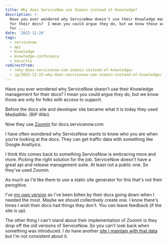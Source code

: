 ```yaml
---
title: Why does ServiceNow use Zoomin instead of Knowledge?
description: >-
  Have you ever wondered why ServiceNow doesn't use their Knowledge management
  for their docs?  I mean you could argue they do, but we know those are only
  for ...
date: '2022-12-24'
tags:
  - servicenow
  - api
  - knowledge
  - knowledge-conference
  - security
redirectFrom:
  - /why-does-servicenow-use-zoomin-instead-of-knowledge/
  - /p/2022-12-23-why-does-servicenow-use-zoomin-instead-of-knowledge/
---
```


Have you ever wondered why ServiceNow doesn't use their Knowledge management for their docs?  I mean you could argue they do, but we know those are only for folks with access to support.

Before the docs site and developer site became what it is today they used MediaWiki.  (RIP Wiki).  

Now they use [Zoomin](http://zoominsoftware.com/) for docs.servicenow.com

I have often wondered why ServiceNow wants to know who you are when you're looking at the docs.  They can get traffic data with something like Google Analtyics.

I think this comes back to something ServiceNow is embracing more and more.  Picking the right solution for the job.  ServiceNow doesn't have a great api and release management suite.  At least not a public one.  So they've used Zoomin.  

As much as I'd like them to use a static site generator for this that's not their perogitive.  

I've [my own version](https://sn.jace.pro) as I've been bitten by their docs going down when I needed the most.  Maybe we should collectively create one.  I know there's times I wish their docs had things they don't.  You can leave feedback (if the site is up).  

The other thing I can't stand about their implementation of Zoomin is they drop off the old versions of ServiceNow.  So you can't look back when something was introduced.  I do have another [site I maintain with that data](https://sndocs.jace.pro) but I'm not consistent about it.
